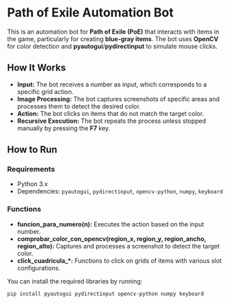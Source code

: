 # Path of Exile Automation Bot

This is an automation bot for **Path of Exile (PoE)** that interacts with items in the game, particularly for creating **blue-gray items**. The bot uses **OpenCV** for color detection and **pyautogui**/**pydirectinput** to simulate mouse clicks.

## How It Works

- **Input:** The bot receives a number as input, which corresponds to a specific grid action.
- **Image Processing:** The bot captures screenshots of specific areas and processes them to detect the desired color.
- **Action:** The bot clicks on items that do not match the target color.
- **Recursive Execution:** The bot repeats the process unless stopped manually by pressing the **F7** key.

## How to Run

### Requirements

- Python 3.x
- Dependencies: `pyautogui`, `pydirectinput`, `opencv-python`, `numpy`, `keyboard`

### Functions
- **funcion_para_numero(n):** Executes the action based on the input number.
- **comprobar_color_con_opencv(region_x, region_y, region_ancho, region_alto):** Captures and processes a screenshot to detect the target color.
- **click_cuadricula_*:** Functions to click on grids of items with various slot configurations.

You can install the required libraries by running:

```bash
pip install pyautogui pydirectinput opencv-python numpy keyboard

